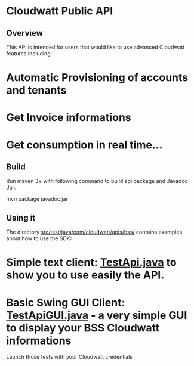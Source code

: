 Cloudwatt Public API
====================

Overview
--------

This API is intended for users that would like to use advanced Cloudwatt features including :
# Automatic Provisioning of accounts and tenants
# Get Invoice informations
# Get consumption in real time...

Build
-----

Run maven 3+ with following command to build api package and Javadoc Jar:

mvn package javadoc:jar

Using it
--------

The directory [src/test/java/com/cloudwatt/apis/bss/](./src/test/java/com/cloudwatt/apis/bss/TestAPI.java) contains examples about how to use the SDK:

# Simple text client: [TestApi.java](./src/test/java/com/cloudwatt/apis/bss/TestAPI.java) to show you to use easily the API.
# Basic Swing GUI Client: [TestApiGUI.java](./src/test/java/com/cloudwatt/apis/bss/TestApiGUI.java) - a very simple GUI to display your BSS Cloudwatt informations

Launch those tests with your Cloudwatt credentials
